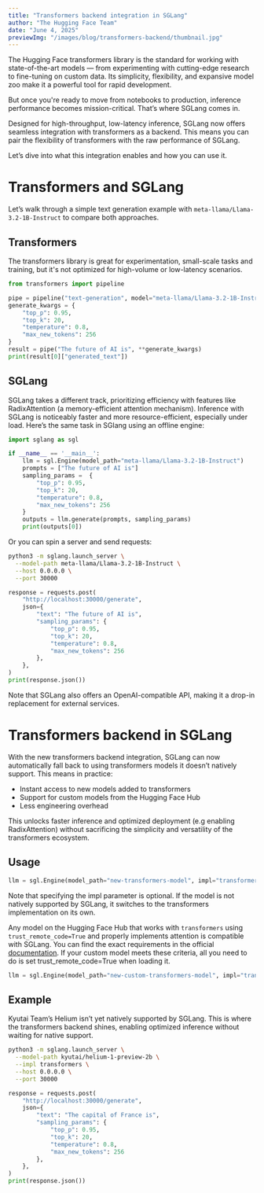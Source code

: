 ```yaml
---
title: "Transformers backend integration in SGLang"
author: "The Hugging Face Team"
date: "June 4, 2025"
previewImg: "/images/blog/transformers-backend/thumbnail.jpg"
---
```


The Hugging Face transformers library is the standard for working with state-of-the-art models — from experimenting with cutting-edge research to fine-tuning on custom data. Its simplicity, flexibility, and expansive model zoo make it a powerful tool for rapid development.

But once you're ready to move from notebooks to production, inference performance becomes mission-critical. That’s where SGLang comes in.

Designed for high-throughput, low-latency inference, SGLang now offers seamless integration with transformers as a backend. This means you can pair the flexibility of transformers with the raw performance of SGLang. 

Let’s dive into what this integration enables and how you can use it.

# Transformers and SGLang

Let’s walk through a simple text generation example with `meta-llama/Llama-3.2-1B-Instruct` to compare both approaches.

## Transformers

The transformers library is great for experimentation, small-scale tasks and training, but it's not optimized for high-volume or low-latency scenarios.

```python
from transformers import pipeline

pipe = pipeline("text-generation", model="meta-llama/Llama-3.2-1B-Instruct")
generate_kwargs = {
    "top_p": 0.95,
    "top_k": 20,
    "temperature": 0.8,
    "max_new_tokens": 256
}
result = pipe("The future of AI is", **generate_kwargs)
print(result[0]["generated_text"])
```

## SGLang

SGLang takes a different track, prioritizing efficiency with features like RadixAttention (a memory-efficient attention mechanism). Inference with SGLang is noticeably faster and more resource-efficient, especially under load. Here’s the same task in SGlang using an offline engine:

```python
import sglang as sgl

if __name__ == '__main__':
    llm = sgl.Engine(model_path="meta-llama/Llama-3.2-1B-Instruct")
    prompts = ["The future of AI is"]
    sampling_params =  {
        "top_p": 0.95,
        "top_k": 20,
        "temperature": 0.8,
        "max_new_tokens": 256
    }
    outputs = llm.generate(prompts, sampling_params)
    print(outputs[0])
```

Or you can spin a server and send requests:

```bash
python3 -m sglang.launch_server \
  --model-path meta-llama/Llama-3.2-1B-Instruct \
  --host 0.0.0.0 \
  --port 30000
```

```python
response = requests.post(
    "http://localhost:30000/generate",
    json={
        "text": "The future of AI is",
        "sampling_params": {
            "top_p": 0.95,
            "top_k": 20,
            "temperature": 0.8,
            "max_new_tokens": 256
        },
    },
)
print(response.json())
```

Note that SGLang also offers an OpenAI-compatible API, making it a drop-in replacement for external services.

# Transformers backend in SGLang

With the new transformers backend integration, SGLang can now automatically fall back to using transformers models it doesn’t natively support. This means in practice:

- Instant access to new models added to transformers
- Support for custom models from the Hugging Face Hub
- Less engineering overhead

This unlocks faster inference and optimized deployment (e.g enabling RadixAttention) without sacrificing the simplicity and versatility of the transformers ecosystem. 

## Usage

```python
llm = sgl.Engine(model_path="new-transformers-model", impl="transformers")
```

Note that specifying the impl parameter is optional. If the model is not natively supported by SGLang, it switches to the transformers implementation on its own.

Any model on the Hugging Face Hub that works with `transformers` using `trust_remote_code=True` and properly implements attention is compatible with SGLang. You can find the exact requirements in the official [documentation](https://docs.sglang.ai/supported_models/transformers_fallback.html#remote-code). If your custom model meets these criteria, all you need to do is set trust_remote_code=True when loading it.

```python
llm = sgl.Engine(model_path="new-custom-transformers-model", impl="transformers", trust_remote_code=True)
```

## Example 

Kyutai Team’s Helium isn’t yet natively supported by SGLang. This is where the transformers backend shines, enabling optimized inference without waiting for native support.

```bash
python3 -m sglang.launch_server \
  --model-path kyutai/helium-1-preview-2b \
  --impl transformers \
  --host 0.0.0.0 \
  --port 30000
```


```python
response = requests.post(
    "http://localhost:30000/generate",
    json={
        "text": "The capital of France is",
        "sampling_params": {
            "top_p": 0.95,
            "top_k": 20,
            "temperature": 0.8,
            "max_new_tokens": 256
        },
    },
)
print(response.json())
```
